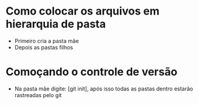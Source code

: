 # Como colocar os arquivos em hierarquia de pasta 
* Primeiro cria a pasta mãe 
* Depois as pastas filhos
# 
# Comoçando o controle de versão
* Na pasta mãe digite: [git init], após isso todas as pastas dentro estarão rastreadas pelo git